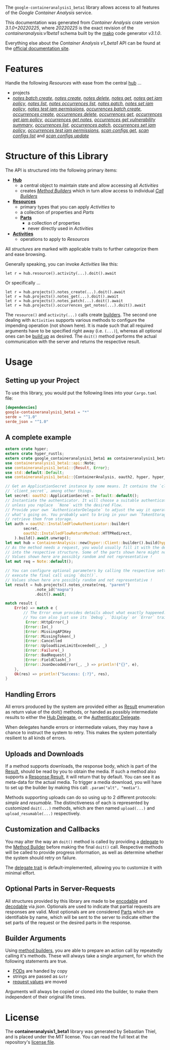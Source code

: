 <!---
DO NOT EDIT !
This file was generated automatically from 'src/mako/api/README.md.mako'
DO NOT EDIT !
-->
The `google-containeranalysis1_beta1` library allows access to all features of the *Google Container Analysis* service.

This documentation was generated from *Container Analysis* crate version *3.1.0+20220225*, where *20220225* is the exact revision of the *containeranalysis:v1beta1* schema built by the [mako](http://www.makotemplates.org/) code generator *v3.1.0*.

Everything else about the *Container Analysis* *v1_beta1* API can be found at the
[official documentation site](https://cloud.google.com/container-analysis/api/reference/rest/).
# Features

Handle the following *Resources* with ease from the central [hub](https://docs.rs/google-containeranalysis1_beta1/3.1.0+20220225/google_containeranalysis1_beta1/ContainerAnalysis) ... 

* projects
 * [*notes batch create*](https://docs.rs/google-containeranalysis1_beta1/3.1.0+20220225/google_containeranalysis1_beta1/api::ProjectNoteBatchCreateCall), [*notes create*](https://docs.rs/google-containeranalysis1_beta1/3.1.0+20220225/google_containeranalysis1_beta1/api::ProjectNoteCreateCall), [*notes delete*](https://docs.rs/google-containeranalysis1_beta1/3.1.0+20220225/google_containeranalysis1_beta1/api::ProjectNoteDeleteCall), [*notes get*](https://docs.rs/google-containeranalysis1_beta1/3.1.0+20220225/google_containeranalysis1_beta1/api::ProjectNoteGetCall), [*notes get iam policy*](https://docs.rs/google-containeranalysis1_beta1/3.1.0+20220225/google_containeranalysis1_beta1/api::ProjectNoteGetIamPolicyCall), [*notes list*](https://docs.rs/google-containeranalysis1_beta1/3.1.0+20220225/google_containeranalysis1_beta1/api::ProjectNoteListCall), [*notes occurrences list*](https://docs.rs/google-containeranalysis1_beta1/3.1.0+20220225/google_containeranalysis1_beta1/api::ProjectNoteOccurrenceListCall), [*notes patch*](https://docs.rs/google-containeranalysis1_beta1/3.1.0+20220225/google_containeranalysis1_beta1/api::ProjectNotePatchCall), [*notes set iam policy*](https://docs.rs/google-containeranalysis1_beta1/3.1.0+20220225/google_containeranalysis1_beta1/api::ProjectNoteSetIamPolicyCall), [*notes test iam permissions*](https://docs.rs/google-containeranalysis1_beta1/3.1.0+20220225/google_containeranalysis1_beta1/api::ProjectNoteTestIamPermissionCall), [*occurrences batch create*](https://docs.rs/google-containeranalysis1_beta1/3.1.0+20220225/google_containeranalysis1_beta1/api::ProjectOccurrenceBatchCreateCall), [*occurrences create*](https://docs.rs/google-containeranalysis1_beta1/3.1.0+20220225/google_containeranalysis1_beta1/api::ProjectOccurrenceCreateCall), [*occurrences delete*](https://docs.rs/google-containeranalysis1_beta1/3.1.0+20220225/google_containeranalysis1_beta1/api::ProjectOccurrenceDeleteCall), [*occurrences get*](https://docs.rs/google-containeranalysis1_beta1/3.1.0+20220225/google_containeranalysis1_beta1/api::ProjectOccurrenceGetCall), [*occurrences get iam policy*](https://docs.rs/google-containeranalysis1_beta1/3.1.0+20220225/google_containeranalysis1_beta1/api::ProjectOccurrenceGetIamPolicyCall), [*occurrences get notes*](https://docs.rs/google-containeranalysis1_beta1/3.1.0+20220225/google_containeranalysis1_beta1/api::ProjectOccurrenceGetNoteCall), [*occurrences get vulnerability summary*](https://docs.rs/google-containeranalysis1_beta1/3.1.0+20220225/google_containeranalysis1_beta1/api::ProjectOccurrenceGetVulnerabilitySummaryCall), [*occurrences list*](https://docs.rs/google-containeranalysis1_beta1/3.1.0+20220225/google_containeranalysis1_beta1/api::ProjectOccurrenceListCall), [*occurrences patch*](https://docs.rs/google-containeranalysis1_beta1/3.1.0+20220225/google_containeranalysis1_beta1/api::ProjectOccurrencePatchCall), [*occurrences set iam policy*](https://docs.rs/google-containeranalysis1_beta1/3.1.0+20220225/google_containeranalysis1_beta1/api::ProjectOccurrenceSetIamPolicyCall), [*occurrences test iam permissions*](https://docs.rs/google-containeranalysis1_beta1/3.1.0+20220225/google_containeranalysis1_beta1/api::ProjectOccurrenceTestIamPermissionCall), [*scan configs get*](https://docs.rs/google-containeranalysis1_beta1/3.1.0+20220225/google_containeranalysis1_beta1/api::ProjectScanConfigGetCall), [*scan configs list*](https://docs.rs/google-containeranalysis1_beta1/3.1.0+20220225/google_containeranalysis1_beta1/api::ProjectScanConfigListCall) and [*scan configs update*](https://docs.rs/google-containeranalysis1_beta1/3.1.0+20220225/google_containeranalysis1_beta1/api::ProjectScanConfigUpdateCall)




# Structure of this Library

The API is structured into the following primary items:

* **[Hub](https://docs.rs/google-containeranalysis1_beta1/3.1.0+20220225/google_containeranalysis1_beta1/ContainerAnalysis)**
    * a central object to maintain state and allow accessing all *Activities*
    * creates [*Method Builders*](https://docs.rs/google-containeranalysis1_beta1/3.1.0+20220225/google_containeranalysis1_beta1/client::MethodsBuilder) which in turn
      allow access to individual [*Call Builders*](https://docs.rs/google-containeranalysis1_beta1/3.1.0+20220225/google_containeranalysis1_beta1/client::CallBuilder)
* **[Resources](https://docs.rs/google-containeranalysis1_beta1/3.1.0+20220225/google_containeranalysis1_beta1/client::Resource)**
    * primary types that you can apply *Activities* to
    * a collection of properties and *Parts*
    * **[Parts](https://docs.rs/google-containeranalysis1_beta1/3.1.0+20220225/google_containeranalysis1_beta1/client::Part)**
        * a collection of properties
        * never directly used in *Activities*
* **[Activities](https://docs.rs/google-containeranalysis1_beta1/3.1.0+20220225/google_containeranalysis1_beta1/client::CallBuilder)**
    * operations to apply to *Resources*

All *structures* are marked with applicable traits to further categorize them and ease browsing.

Generally speaking, you can invoke *Activities* like this:

```Rust,ignore
let r = hub.resource().activity(...).doit().await
```

Or specifically ...

```ignore
let r = hub.projects().notes_create(...).doit().await
let r = hub.projects().notes_get(...).doit().await
let r = hub.projects().notes_patch(...).doit().await
let r = hub.projects().occurrences_get_notes(...).doit().await
```

The `resource()` and `activity(...)` calls create [builders][builder-pattern]. The second one dealing with `Activities` 
supports various methods to configure the impending operation (not shown here). It is made such that all required arguments have to be 
specified right away (i.e. `(...)`), whereas all optional ones can be [build up][builder-pattern] as desired.
The `doit()` method performs the actual communication with the server and returns the respective result.

# Usage

## Setting up your Project

To use this library, you would put the following lines into your `Cargo.toml` file:

```toml
[dependencies]
google-containeranalysis1_beta1 = "*"
serde = "^1.0"
serde_json = "^1.0"
```

## A complete example

```Rust
extern crate hyper;
extern crate hyper_rustls;
extern crate google_containeranalysis1_beta1 as containeranalysis1_beta1;
use containeranalysis1_beta1::api::Note;
use containeranalysis1_beta1::{Result, Error};
use std::default::Default;
use containeranalysis1_beta1::{ContainerAnalysis, oauth2, hyper, hyper_rustls};

// Get an ApplicationSecret instance by some means. It contains the `client_id` and 
// `client_secret`, among other things.
let secret: oauth2::ApplicationSecret = Default::default();
// Instantiate the authenticator. It will choose a suitable authentication flow for you, 
// unless you replace  `None` with the desired Flow.
// Provide your own `AuthenticatorDelegate` to adjust the way it operates and get feedback about 
// what's going on. You probably want to bring in your own `TokenStorage` to persist tokens and
// retrieve them from storage.
let auth = oauth2::InstalledFlowAuthenticator::builder(
        secret,
        oauth2::InstalledFlowReturnMethod::HTTPRedirect,
    ).build().await.unwrap();
let mut hub = ContainerAnalysis::new(hyper::Client::builder().build(hyper_rustls::HttpsConnector::with_native_roots().https_or_http().enable_http1().enable_http2().build()), auth);
// As the method needs a request, you would usually fill it with the desired information
// into the respective structure. Some of the parts shown here might not be applicable !
// Values shown here are possibly random and not representative !
let mut req = Note::default();

// You can configure optional parameters by calling the respective setters at will, and
// execute the final call using `doit()`.
// Values shown here are possibly random and not representative !
let result = hub.projects().notes_create(req, "parent")
             .note_id("magna")
             .doit().await;

match result {
    Err(e) => match e {
        // The Error enum provides details about what exactly happened.
        // You can also just use its `Debug`, `Display` or `Error` traits
         Error::HttpError(_)
        |Error::Io(_)
        |Error::MissingAPIKey
        |Error::MissingToken(_)
        |Error::Cancelled
        |Error::UploadSizeLimitExceeded(_, _)
        |Error::Failure(_)
        |Error::BadRequest(_)
        |Error::FieldClash(_)
        |Error::JsonDecodeError(_, _) => println!("{}", e),
    },
    Ok(res) => println!("Success: {:?}", res),
}

```
## Handling Errors

All errors produced by the system are provided either as [Result](https://docs.rs/google-containeranalysis1_beta1/3.1.0+20220225/google_containeranalysis1_beta1/client::Result) enumeration as return value of
the doit() methods, or handed as possibly intermediate results to either the 
[Hub Delegate](https://docs.rs/google-containeranalysis1_beta1/3.1.0+20220225/google_containeranalysis1_beta1/client::Delegate), or the [Authenticator Delegate](https://docs.rs/yup-oauth2/*/yup_oauth2/trait.AuthenticatorDelegate.html).

When delegates handle errors or intermediate values, they may have a chance to instruct the system to retry. This 
makes the system potentially resilient to all kinds of errors.

## Uploads and Downloads
If a method supports downloads, the response body, which is part of the [Result](https://docs.rs/google-containeranalysis1_beta1/3.1.0+20220225/google_containeranalysis1_beta1/client::Result), should be
read by you to obtain the media.
If such a method also supports a [Response Result](https://docs.rs/google-containeranalysis1_beta1/3.1.0+20220225/google_containeranalysis1_beta1/client::ResponseResult), it will return that by default.
You can see it as meta-data for the actual media. To trigger a media download, you will have to set up the builder by making
this call: `.param("alt", "media")`.

Methods supporting uploads can do so using up to 2 different protocols: 
*simple* and *resumable*. The distinctiveness of each is represented by customized 
`doit(...)` methods, which are then named `upload(...)` and `upload_resumable(...)` respectively.

## Customization and Callbacks

You may alter the way an `doit()` method is called by providing a [delegate](https://docs.rs/google-containeranalysis1_beta1/3.1.0+20220225/google_containeranalysis1_beta1/client::Delegate) to the 
[Method Builder](https://docs.rs/google-containeranalysis1_beta1/3.1.0+20220225/google_containeranalysis1_beta1/client::CallBuilder) before making the final `doit()` call. 
Respective methods will be called to provide progress information, as well as determine whether the system should 
retry on failure.

The [delegate trait](https://docs.rs/google-containeranalysis1_beta1/3.1.0+20220225/google_containeranalysis1_beta1/client::Delegate) is default-implemented, allowing you to customize it with minimal effort.

## Optional Parts in Server-Requests

All structures provided by this library are made to be [encodable](https://docs.rs/google-containeranalysis1_beta1/3.1.0+20220225/google_containeranalysis1_beta1/client::RequestValue) and 
[decodable](https://docs.rs/google-containeranalysis1_beta1/3.1.0+20220225/google_containeranalysis1_beta1/client::ResponseResult) via *json*. Optionals are used to indicate that partial requests are responses 
are valid.
Most optionals are are considered [Parts](https://docs.rs/google-containeranalysis1_beta1/3.1.0+20220225/google_containeranalysis1_beta1/client::Part) which are identifiable by name, which will be sent to 
the server to indicate either the set parts of the request or the desired parts in the response.

## Builder Arguments

Using [method builders](https://docs.rs/google-containeranalysis1_beta1/3.1.0+20220225/google_containeranalysis1_beta1/client::CallBuilder), you are able to prepare an action call by repeatedly calling it's methods.
These will always take a single argument, for which the following statements are true.

* [PODs][wiki-pod] are handed by copy
* strings are passed as `&str`
* [request values](https://docs.rs/google-containeranalysis1_beta1/3.1.0+20220225/google_containeranalysis1_beta1/client::RequestValue) are moved

Arguments will always be copied or cloned into the builder, to make them independent of their original life times.

[wiki-pod]: http://en.wikipedia.org/wiki/Plain_old_data_structure
[builder-pattern]: http://en.wikipedia.org/wiki/Builder_pattern
[google-go-api]: https://github.com/google/google-api-go-client

# License
The **containeranalysis1_beta1** library was generated by Sebastian Thiel, and is placed 
under the *MIT* license.
You can read the full text at the repository's [license file][repo-license].

[repo-license]: https://github.com/Byron/google-apis-rsblob/main/LICENSE.md
